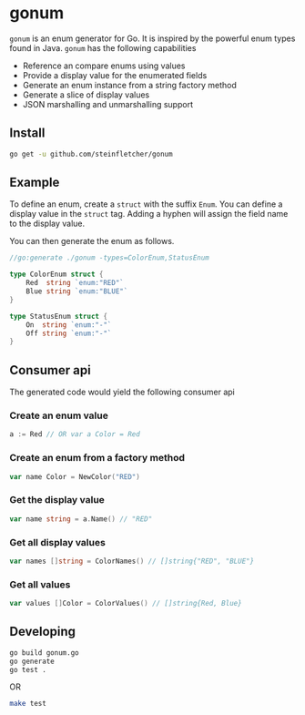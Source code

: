 # gonum

`gonum` is an enum generator for Go. It is inspired by the powerful enum types found in Java. `gonum` has the following capabilities

* Reference an compare enums using values
* Provide a display value for the enumerated fields
* Generate an enum instance from a string factory method
* Generate a slice of display values
* JSON marshalling and unmarshalling support

## Install

```bash
go get -u github.com/steinfletcher/gonum
```

## Example

To define an enum, create a `struct` with the suffix `Enum`. You can define a display value in the `struct` tag. Adding a hyphen will assign the field name to the display value.

You can then generate the enum as follows.

```go
//go:generate ./gonum -types=ColorEnum,StatusEnum

type ColorEnum struct {
	Red  string `enum:"RED"`
	Blue string `enum:"BLUE"`
}

type StatusEnum struct {
	On  string `enum:"-"`
	Off string `enum:"-"`
}
```

## Consumer api

The generated code would yield the following consumer api

### Create an enum value

```go
a := Red // OR var a Color = Red
```

### Create an enum from a factory method

```go
var name Color = NewColor("RED")
```

### Get the display value

```go
var name string = a.Name() // "RED"
```

### Get all display values

```go
var names []string = ColorNames() // []string{"RED", "BLUE"}
```

### Get all values

```go
var values []Color = ColorValues() // []string{Red, Blue}
```

## Developing

```bash
go build gonum.go
go generate
go test .
```

OR

```bash
make test
```
